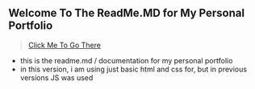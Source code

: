 ## Welcome To The ReadMe.MD for My Personal Portfolio
> [Click Me To Go There](https://sjapanwala.github.io/)
- this is the readme.md / documentation for my personal portfolio
- in this version, i am using just basic html and css for, but in previous versions JS was used